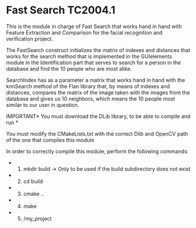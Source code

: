# Fast Search TC2004.1

This is the module in charge of Fast Search that works hand in hand with Feature Extraction and Comparison for the facial recognition and verification project.

The FastSearch construct initializes the matrix of indexes and distances that works for the search method that is implemented in the GUIelements module in the Identification part that serves to search for a person in the database and find the 10 people who are most alike.

SearchIndex has as a parameter a matrix that works hand in hand with the knnSearch method of the Flan library that, by means of indexes and distances, compares the matrix of the image taken with the images from the database and gives us 10 neighbors, which means the 10 people most similar to our user in question.

IMPORTANT*
You must download the DLib library, to be able to compile and run *

You must modify the CMakeLists.txt with the correct Dlib and OpenCV path of the one that compiles this module

In order to correctly compile this module, perform the following commands:

- 1. mkdir build -> Only to be used if the build subdirectory does not exist
- 2. cd build
- 3. cmake ..
- 4. make
- 5. /my_project
